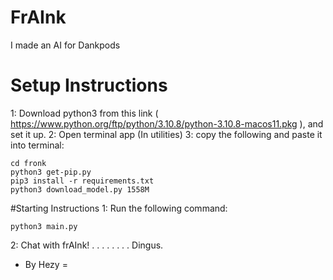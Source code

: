 # FrAInk
I made an AI for Dankpods

# Setup Instructions
1: Download python3 from this link ( https://www.python.org/ftp/python/3.10.8/python-3.10.8-macos11.pkg ),  and set it up. 
2: Open terminal app (In utilities)
3: copy the following and paste it into terminal:

```
cd fronk
python3 get-pip.py
pip3 install -r requirements.txt
python3 download_model.py 1558M
```

#Starting Instructions
1: Run the following command:
```
python3 main.py
```
2: Chat with frAInk!
.
.
.
.
.
.
.
.
Dingus.

- By Hezy = 
